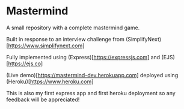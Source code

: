 # Mastermind

A small repository with a complete mastermind game.

Built in response to an interview challenge from (SimplifyNext)[https://www.simplifynext.com]

Fully implemented using (Express)[https://expressjs.com] and (EJS)[https://ejs.co]

(Live demo)[https://mastermind-dev.herokuapp.com] deployed using (Heroku)[https://www.heroku.com]

This is also my first express app and first heroku deployment so any feedback will be appreciated!
